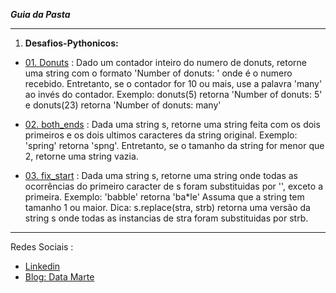 __*Guia da Pasta*__

---

1. __Desafios-Pythonicos:__ 
 
 
* [01. Donuts](https://github.com/renatagsr/Desafios_Pythonicos/blob/main/Desafio_1.py) : Dado um contador inteiro do numero de donuts, retorne uma string com o formato 'Number of donuts: ' onde é o numero recebido. Entretanto, se o contador for 10 ou mais, use a palavra 'many' ao invés do contador. Exemplo: donuts(5) retorna 'Number of donuts: 5' e donuts(23) retorna 'Number of donuts: many'

* [02. both_ends](https://github.com/Gabrielmarcial/Dominando_Python/blob/main/Desafios_Pythonicos/both_ends.py) : Dada uma string s, retorne uma string feita com os dois primeiros e os dois ultimos caracteres da string original. Exemplo: 'spring' retorna 'spng'. Entretanto, se o tamanho da string for menor que 2, retorne uma string vazia.


* [03. fix_start]() : Dada uma string s, retorne uma string onde todas as ocorrências do primeiro caracter de s foram substituidas por '', exceto a primeira. Exemplo: 'babble' retorna 'ba*le' Assuma que a string tem tamanho 1 ou maior. Dica: s.replace(stra, strb) retorna uma versão da string s onde todas as instancias de stra foram substituidas por strb.




---

Redes Sociais :

- [Linkedin](https://www.linkedin.com/in/gabriel-marcial-6ba93a1a1/)
- [Blog: Data Marte](https://datamarte.com/)
